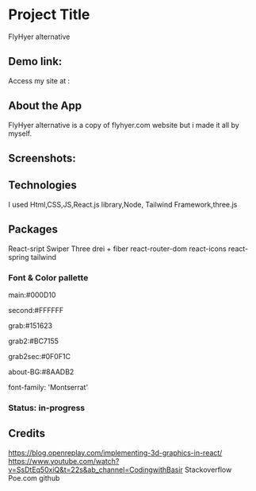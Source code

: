 # Project Title
FlyHyer alternative

## Demo link:
Access my site at :

## About the App
FlyHyer alternative is a copy of flyhyer.com website but i made it all by myself.

## Screenshots:

## Technologies
I used Html,CSS,JS,React.js library,Node, Tailwind Framework,three.js
## Packages
React-sript
Swiper
Three drei + fiber
react-router-dom
react-icons
react-spring
tailwind
### Font & Color pallette
main:#000D10

second:#FFFFFF

grab:#151623

grab2:#BC7155

grab2sec:#0F0F1C

about-BG:#8AADB2

font-family: 'Montserrat'

### Status: in-progress
## Credits
https://blog.openreplay.com/implementing-3d-graphics-in-react/
https://www.youtube.com/watch?v=SsDtEq50xiQ&t=22s&ab_channel=CodingwithBasir
Stackoverflow
Poe.com
github